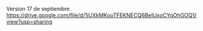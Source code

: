 
Version 17 de septiembre
https://drive.google.com/file/d/1jUXkMKooTFEKNECQ6BeIUxoCYqOhGOQ1/view?usp=sharing
